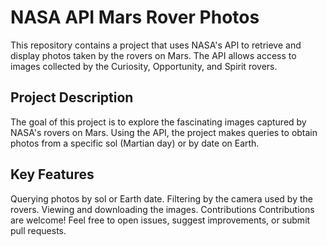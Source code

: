 # NASA API Mars Rover Photos
This repository contains a project that uses NASA's API to retrieve and display photos taken by the rovers on Mars. The API allows access to images collected by the Curiosity, Opportunity, and Spirit rovers.

## Project Description
The goal of this project is to explore the fascinating images captured by NASA's rovers on Mars. Using the API, the project makes queries to obtain photos from a specific sol (Martian day) or by date on Earth.

## Key Features
Querying photos by sol or Earth date.
Filtering by the camera used by the rovers.
Viewing and downloading the images.
Contributions
Contributions are welcome! Feel free to open issues, suggest improvements, or submit pull requests.





